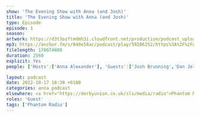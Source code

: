 ```yaml
---
show: 'The Evening Show with Anna (and Josh)'
title: 'The Evening Show with Anna (and Josh)'
type: Episode
episode: 1
season: 
artwork: https://d3t3ozftmdmh3i.cloudfront.net/production/podcast_uploaded_episode400/22149699/22149699-1666035763957-46fa2cbc14a06.jpg
mp3: https://anchor.fm/s/849e58ac/podcast/play/59206252/https%3A%2F%2Fd3ctxlq1ktw2nl.cloudfront.net%2Fstaging%2F2022-9-17%2F414df8ef-2cb5-6776-1fb3-f015eb13950f.mp3
filelength: 170674680
duration: 2560
explicit: Yes
people: ['Hosts':['Anna Alexander'], 'Guests':['Josh Brunning','Dan Jellicoe']]

layout: podcast
date: 2022-10-17 16:30 +0100
categories: anna podcast
elsewhere: <a href="https://derbyunion.co.uk/sls/media/radio">Phantom Media</a>
roles: 'Guest'
tags: ['Phantom Radio']
---
```

